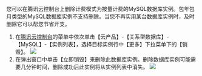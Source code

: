 您可以在腾讯云控制台上删除计费模式为按量计费的MySQL数据库实例。包年包月类型的MySQL数据库实例不支持删除。当您不再实用某台数据库实例时，及时删除它可以帮您节省开支。
1. 在[腾讯云控制台](https://console.cloud.tencent.com/)的菜单中依次单击【云产品】-【关系型数据库】-【MySQL】-【实例列表】，选择目标实例行中【更多】下拉菜单下的【销毁】。
![](//mc.qcloudimg.com/static/img/c338aaea25751499bd2da9650d0b2e67/image.png)
2. 在弹出窗口中单击【立即销毁】来删除此数据库实例。删除数据库实例可能需要几分钟时间，删除成功后此实例将从实例列表中消失。
![](//mc.qcloudimg.com/static/img/0365f4defea10c99bba8f3d3459be20a/image.png)
